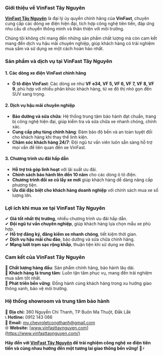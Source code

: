 
### **Giới thiệu về VinFast Tây Nguyên**  

**[VinFast Tây Nguyên](https://vinfasttaynguyen.com/)** là đại lý ủy quyền chính hãng của **VinFast**, chuyên cung cấp các dòng xe điện hiện đại, tích hợp công nghệ tiên tiến, đáp ứng nhu cầu di chuyển thông minh và thân thiện với môi trường.  

Chúng tôi không chỉ mang đến những sản phẩm chất lượng mà còn cam kết mang đến dịch vụ hậu mãi chuyên nghiệp, giúp khách hàng có trải nghiệm mua sắm và sử dụng xe một cách hoàn hảo nhất.  

### **Sản phẩm và dịch vụ tại VinFast Tây Nguyên**  

#### **1. Các dòng xe điện VinFast chính hãng**  
- **Ô tô điện VinFast**: Các dòng xe như **VF e34, VF 5, VF 6, VF 7, VF 8, VF 9**, phù hợp với nhiều phân khúc khách hàng, từ xe đô thị nhỏ gọn đến SUV sang trọng.  

#### **2. Dịch vụ hậu mãi chuyên nghiệp**  
- **Bảo dưỡng và sửa chữa**: Hệ thống trung tâm bảo hành đạt chuẩn, trang bị công nghệ hiện đại, giúp kiểm tra và sửa chữa xe nhanh chóng, chính xác.  
- **Cung cấp phụ tùng chính hãng**: Đảm bảo độ bền và an toàn tuyệt đối cho khách hàng khi thay thế linh kiện.  
- **Chăm sóc khách hàng 24/7**: Đội ngũ tư vấn viên luôn sẵn sàng hỗ trợ mọi vấn đề liên quan đến xe VinFast.  

#### **3. Chương trình ưu đãi hấp dẫn**  
- **Hỗ trợ trả góp linh hoạt** với lãi suất ưu đãi.  
- **Chính sách bảo hành lên đến 10 năm** cho các dòng ô tô điện.  
- **Chương trình đổi xe cũ lấy xe mới** giúp khách hàng dễ dàng nâng cấp phương tiện.  
- **Ưu đãi đặc biệt cho khách hàng doanh nghiệp** với chính sách mua xe số lượng lớn.  

### **Lợi ích khi mua xe tại VinFast Tây Nguyên**  
✔ **Giá tốt nhất thị trường**, nhiều chương trình ưu đãi hấp dẫn.  
✔ **Đội ngũ tư vấn chuyên nghiệp**, giúp khách hàng lựa chọn mẫu xe phù hợp.  
✔ **Hỗ trợ đăng ký, đăng kiểm xe nhanh chóng**, tiết kiệm thời gian.  
✔ **Dịch vụ hậu mãi chu đáo**, bảo dưỡng và sửa chữa chính hãng.  
✔ **Mạng lưới trạm sạc rộng khắp**, thuận tiện khi sử dụng xe điện.  

### **Cam kết của VinFast Tây Nguyên**  
🔹 **Chất lượng hàng đầu**: Sản phẩm chính hãng, bảo hành lâu dài.  
🔹 **Khách hàng là trung tâm**: Luôn tận tâm phục vụ, mang đến trải nghiệm mua sắm tốt nhất.  
🔹 **Phát triển bền vững**: Đồng hành cùng khách hàng trong xu hướng giao thông xanh, bảo vệ môi trường.  

### **Hệ thống showroom và trung tâm bảo hành**  
📍 **Địa chỉ:** 360 Nguyễn Chí Thanh, TP Buôn Ma Thuột, Đắk Lắk  
📞 **Hotline:** 0912 143 066  
📧 **Email:** my.chevroletcongthanh@gmail.com  
🌐 **Website:** [www.vinfasttaynguyen.com](https://www.vinfasttaynguyen.com/)  

**Hãy đến với [VinFast Tây Nguyên](https://vinfasttaynguyen.com/) để trải nghiệm công nghệ xe điện tiên tiến và cùng nhau hướng đến một tương lai giao thông bền vững!** 🚗⚡
